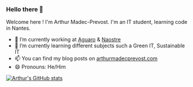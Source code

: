 ### Hello there 👋

Welcome here ! I'm Arthur Madec-Prevost. I'm an IT student, learning code in Nantes.

- 🔭 I’m currently working at [Aguaro](https://aguaro.io/) & [Naostre](https://naostre.com/)
- 🌱 I’m currently learning different subjects such a Green IT, Sustainable IT
- 📫 You can find my blog posts on [arthurmadecprevost.com](https://arthurmadecprevost.com/)
- 😄 Pronouns: He/Him

[![Arthur's GitHub stats](https://github-readme-stats.vercel.app/api?username=arthurmadecprevost&show_icons=true&theme=tokyonight)](https://github.com/anuraghazra/github-readme-stats)

<!--
**arthurmadecprevost/arthurmadecprevost** is a ✨ _special_ ✨ repository because its `README.md` (this file) appears on your GitHub profile.

Here are some ideas to get you started:

- 🔭 I’m currently working on ...
- 🌱 I’m currently learning ...
- 👯 I’m looking to collaborate on ...
- 🤔 I’m looking for help with ...
- 💬 Ask me about ...
- 📫 How to reach me: ...
- 😄 Pronouns: ...
- ⚡ Fun fact: ...
-->
